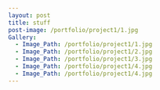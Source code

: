 ```yaml
---
layout: post
title: stuff
post-image: /portfolio/project1/1.jpg
Gallery:
  - Image_Path: /portfolio/project1/1.jpg
  - Image_Path: /portfolio/project1/2.jpg
  - Image_Path: /portfolio/project1/3.jpg
  - Image_Path: /portfolio/project1/4.jpg
  - Image_Path: /portfolio/project1/4.jpg
---
```

